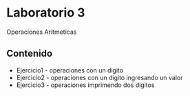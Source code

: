 # Laboratorio 3

Operaciones Aritmeticas

## Contenido
* Ejercicio1 - operaciones con un digito
* Ejercicio2 - operaciones con un digito ingresando un valor
* Ejercicio3 - operaciones imprimendo dos digitos
